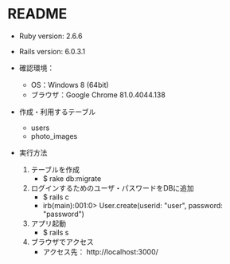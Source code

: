 # README

* Ruby version: 2.6.6
* Rails version: 6.0.3.1
* 確認環境：
   * OS：Windows 8 (64bit)
   * ブラウザ：Google Chrome 81.0.4044.138

* 作成・利用するテーブル
   * users
   * photo_images

* 実行方法
   1. テーブルを作成
       * $ rake db:migrate
   2. ログインするためのユーザ・パスワードをDBに追加
       * $ rails c
       * irb(main):001:0> User.create(userid: "user", password: "password")
   3. アプリ起動
       * $ rails s
   4. ブラウザでアクセス
       * アクセス先： http://localhost:3000/
